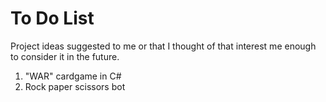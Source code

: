 # To Do List

Project ideas suggested to me or that I thought of that interest me enough to consider it in the future.

1. "WAR" cardgame in C#
2.  Rock paper scissors bot
